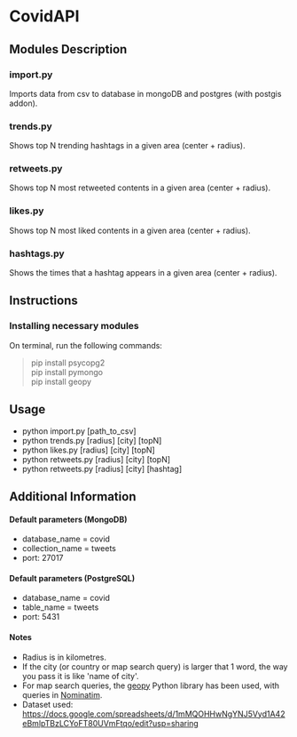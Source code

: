 # CovidAPI

## Modules Description

### import.py

Imports data from csv to database in mongoDB and postgres (with postgis addon).

### trends.py

Shows top N trending hashtags in a given area (center + radius).

### retweets.py

Shows top N most retweeted contents in a given area (center + radius).

### likes.py

Shows top N most liked contents in a given area (center + radius).

### hashtags.py

Shows the times that a hashtag appears in a given area (center + radius).


## Instructions

### Installing necessary modules
On terminal, run the following commands:
> pip install psycopg2 <br />
> pip install pymongo <br />
> pip install geopy <br />

## Usage

- python import.py [path_to_csv]
- python trends.py [radius] [city] [topN]
- python likes.py [radius] [city] [topN]
- python retweets.py [radius] [city] [topN]
- python retweets.py [radius] [city] [hashtag]

## Additional Information

#### Default parameters (MongoDB)

- database_name = covid
- collection_name = tweets
- port: 27017

#### Default parameters (PostgreSQL)

- database_name = covid
- table_name = tweets
- port: 5431

#### Notes

- Radius is in kilometres.
- If the city (or country or map search query) is larger that 1 word, the way you pass it is like 'name of city'.
- For map search queries, the [geopy](https://geopy.readthedocs.io/en/stable/) Python library has been used, with queries in [Nominatim](https://nominatim.org/).
- Dataset used: https://docs.google.com/spreadsheets/d/1mMQOHHwNgYNJ5Vyd1A42eBmlpTBzLCYoFT80UVmFtqo/edit?usp=sharing
